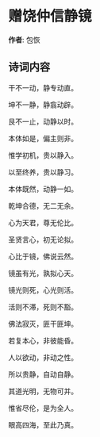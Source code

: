 # 赠饶仲信静镜

**作者**: 包恢

## 诗词内容

干不一动，静专动直。

坤不一静，静翕动辟。

艮不一止，动静以时。

本体如是，偏主则非。

惟学初机，贵以静入。

以至终养，贵以静习。

本体既然，动静一如。

乾坤合德，无二无余。

心为天君，尊无伦比。

圣贤言心，初无论拟。

心比于镜，佛说云然。

镜虽有光，孰拟心天。

镜光则死，心光则活。

活则不滞，死则不豁。

佛法寂灭，匪干匪坤。

若复本心，非彼能昏。

人以欲动，非动之性。

所以贵静，自动自静。

其道光明，无物可并。

惟省尽伦，是为全人。

眼高四海，至此乃真。

